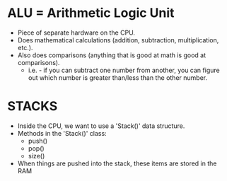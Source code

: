 # ALU = Arithmetic Logic Unit

- Piece of separate hardware on the CPU.
- Does mathematical calculations (addition, subtraction, multiplication, etc.).
- Also does comparisons (anything that is good at math is good at comparisons).
  - i.e. - if you can subtract one number from another, you can figure out which
    number is greater than/less than the other number.

# STACKS

- Inside the CPU, we want to use a 'Stack()' data structure.
- Methods in the 'Stack()' class:
  - push()
  - pop()
  - size()
- When things are pushed into the stack, these items are stored in the RAM
